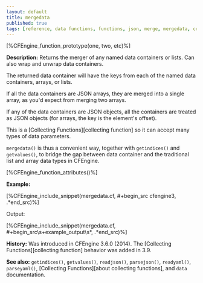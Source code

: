 ```yaml
---
layout: default
title: mergedata
published: true
tags: [reference, data functions, functions, json, merge, mergedata, container, wrap, extract, array, map, inline_json]
---
```


[%CFEngine_function_prototype(one, two, etc)%]

**Description:** Returns the merger of any named data containers or lists.  Can also wrap and unwrap data containers.

The returned data container will have the keys from each of the named
data containers, arrays, or lists.

If all the data containers are JSON arrays, they are merged into a
single array, as you'd expect from merging two arrays.

If any of the data containers are JSON objects, all the containers are
treated as JSON objects (for arrays, the key is the element's offset).

This is a [Collecting Functions][collecting function] so it can accept many types of data parameters.

`mergedata()` is thus a convenient way, together with `getindices()` and
`getvalues()`, to bridge the gap between data container and the
traditional list and array data types in CFEngine.

[%CFEngine_function_attributes()%]

**Example:**

[%CFEngine_include_snippet(mergedata.cf, #\+begin_src cfengine3, .*end_src)%]

Output:

[%CFEngine_include_snippet(mergedata.cf, #\+begin_src\s+example_output\s*, .*end_src)%]

**History:** Was introduced in CFEngine 3.6.0 (2014). The [Collecting Functions][collecting function] behavior was added in 3.9.

**See also:** `getindices()`, `getvalues()`, `readjson()`, `parsejson()`, `readyaml()`, `parseyaml()`, [Collecting Functions][about collecting functions], and `data` documentation.
